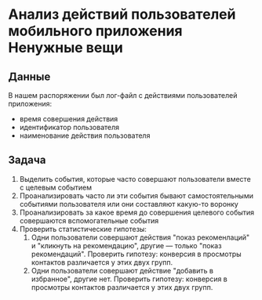 # Анализ действий пользователей мобильного приложения Ненужные вещи
## Данные
В нашем распоряжении был лог-файл с действиями пользователей приложения:
- время совершения действия
- идентификатор пользователя
- наименование действия пользователя
## Задача
1. Выделить события, которые часто совершают пользователи вместе с целевым событием
2. Проанализировать часто ли эти события бывают самостоятельными событиями пользователя или они составляют какую-то воронку
3. Проанализировать за какое время до совершения целевого события совершаются вспомогательные события
4. Проверить статистические гипотезы:
	1. Одни пользователи совершают действия "показ рекоменлаций" и "кликнуть на рекомендацию", другие — только "показ рекомендаций". Проверить гипотезу: конверсия в просмотры контактов различается у этих двух групп.
	2. Одни пользователи совершают действие "добавить в избранное", другие нет. Проверить гипотезу: конверсия в просмотры контактов различается у этих двух групп.
